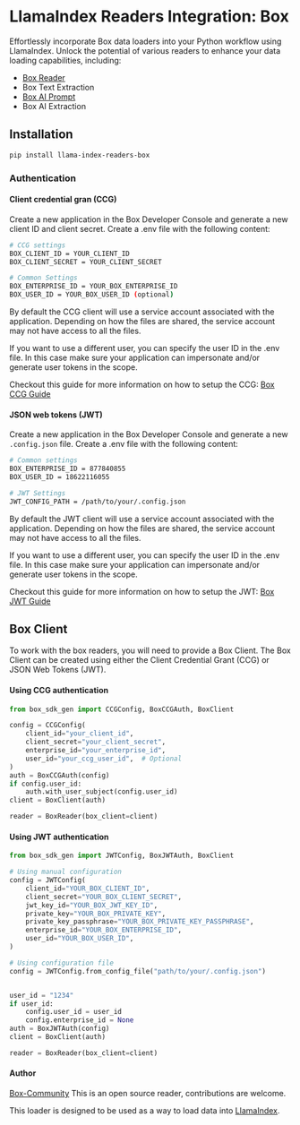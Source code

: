 # LlamaIndex Readers Integration: Box

Effortlessly incorporate Box data loaders into your Python workflow using LlamaIndex. Unlock the potential of various readers to enhance your data loading capabilities, including:

- [Box Reader](llama_index/readers/box/BoxReader/README.md)
- Box Text Extraction
- [Box AI Prompt](llama_index/readers/box/BoxReaderAIPrompt/README.md)
- Box AI Extraction

## Installation

```bash
pip install llama-index-readers-box
```

### Authentication

#### Client credential gran (CCG)

Create a new application in the Box Developer Console and generate a new client ID and client secret.
Create a .env file with the following content:

```bash
# CCG settings
BOX_CLIENT_ID = YOUR_CLIENT_ID
BOX_CLIENT_SECRET = YOUR_CLIENT_SECRET

# Common Settings
BOX_ENTERPRISE_ID = YOUR_BOX_ENTERPRISE_ID
BOX_USER_ID = YOUR_BOX_USER_ID (optional)
```

By default the CCG client will use a service account associated with the application. Depending on how the files are shared, the service account may not have access to all the files.

If you want to use a different user, you can specify the user ID in the .env file. In this case make sure your application can impersonate and/or generate user tokens in the scope.

Checkout this guide for more information on how to setup the CCG: [Box CCG Guide](https://developer.box.com/guides/authentication/client-credentials/)

#### JSON web tokens (JWT)

Create a new application in the Box Developer Console and generate a new `.config.json` file.
Create a .env file with the following content:

```bash
# Common settings
BOX_ENTERPRISE_ID = 877840855
BOX_USER_ID = 18622116055

# JWT Settings
JWT_CONFIG_PATH = /path/to/your/.config.json
```

By default the JWT client will use a service account associated with the application. Depending on how the files are shared, the service account may not have access to all the files.

If you want to use a different user, you can specify the user ID in the .env file. In this case make sure your application can impersonate and/or generate user tokens in the scope.

Checkout this guide for more information on how to setup the JWT: [Box JWT Guide](https://developer.box.com/guides/authentication/jwt/jwt-setup/)

## Box Client

To work with the box readers, you will need to provide a Box Client.
The Box Client can be created using either the Client Credential Grant (CCG) or JSON Web Tokens (JWT).

#### Using CCG authentication

```python
from box_sdk_gen import CCGConfig, BoxCCGAuth, BoxClient

config = CCGConfig(
    client_id="your_client_id",
    client_secret="your_client_secret",
    enterprise_id="your_enterprise_id",
    user_id="your_ccg_user_id",  # Optional
)
auth = BoxCCGAuth(config)
if config.user_id:
    auth.with_user_subject(config.user_id)
client = BoxClient(auth)

reader = BoxReader(box_client=client)
```

#### Using JWT authentication

```python
from box_sdk_gen import JWTConfig, BoxJWTAuth, BoxClient

# Using manual configuration
config = JWTConfig(
    client_id="YOUR_BOX_CLIENT_ID",
    client_secret="YOUR_BOX_CLIENT_SECRET",
    jwt_key_id="YOUR_BOX_JWT_KEY_ID",
    private_key="YOUR_BOX_PRIVATE_KEY",
    private_key_passphrase="YOUR_BOX_PRIVATE_KEY_PASSPHRASE",
    enterprise_id="YOUR_BOX_ENTERPRISE_ID",
    user_id="YOUR_BOX_USER_ID",
)

# Using configuration file
config = JWTConfig.from_config_file("path/to/your/.config.json")


user_id = "1234"
if user_id:
    config.user_id = user_id
    config.enterprise_id = None
auth = BoxJWTAuth(config)
client = BoxClient(auth)

reader = BoxReader(box_client=client)
```

#### Author

[Box-Community](https://github.com/box-community)
This is an open source reader, contributions are welcome.

This loader is designed to be used as a way to load data into [LlamaIndex](https://github.com/run-llama/llama_index/).
